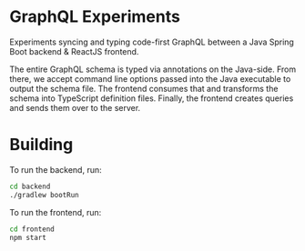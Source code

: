 # GraphQL Experiments
Experiments syncing and typing code-first GraphQL between a Java Spring Boot backend & ReactJS frontend.

The entire GraphQL schema is typed via annotations on the Java-side. From there, we accept command line options passed into the Java executable to output the schema file. The frontend consumes that and transforms the schema into TypeScript definition files. Finally, the frontend creates queries and sends them over to the server.

# Building
To run the backend, run:
```bash
cd backend
./gradlew bootRun
```

To run the frontend, run:
```bash
cd frontend
npm start
```
